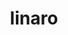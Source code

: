 ---
permalink: /engineering/projects/linaro/
project_maintainers: ''
project_stats: sub-projects
sub_projects:
- project_email: linaro-image-tools
  project_link_name: linaro-image-tools
  project_maintainers: ''
  project_name: linaro-image-tools
  project_patches_url: http://patches.linaro.org/api/projects/30/?format=json
  project_scm_url: ''
  project_stats: 'true'
  project_url: n/a
- project_email: linaro-kernel@lists.linaro.org
  project_link_name: linaro-kernel
  project_maintainers: ''
  project_name: linaro-kernel
  project_patches_url: http://patches.linaro.org/api/projects/42/?format=json
  project_scm_url: ''
  project_stats: 'true'
  project_url: n/a
- project_email: linaro-mm-sig@lists.linaro.org
  project_link_name: linaro-mm-sig
  project_maintainers: ''
  project_name: Linaro MM
  project_patches_url: http://patches.linaro.org/api/projects/122/?format=json
  project_scm_url: http://git.linaro.org/git/people/sumit.semwal/linux-dma-buf.git
  project_stats: 'true'
  project_url: http://git.linaro.org/people/sumit.semwal/linux-dma-buf.git/commit/
title: linaro
---